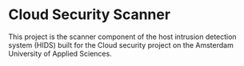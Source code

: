 # Cloud Security Scanner
This project is the scanner component of the host intrusion detection system (HIDS) built for the Cloud security project on the Amsterdam University of Applied Sciences.
